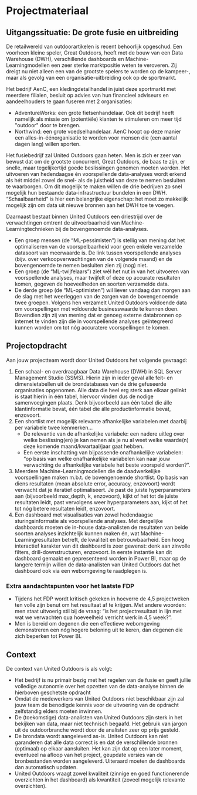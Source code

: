 # Projectmateriaal 

## Uitgangssituatie: De grote fusie en uitbreiding

De retailwereld van outdoorartikelen is recent behoorlijk opgeschud. Een voorheen kleine speler, Great Outdoors, heeft met de bouw van een Data Warehouse (DWH), verschillende dashboards en Machine-Learningmodellen een zeer sterke marktpositie weten te veroveren. Zij dreigt nu niet alleen een van de grootste spelers te worden op de kampeer-, maar als gevolg van een organisatie-uitbreiding ook op de sportmarkt.

Het bedrijf AenC, een kledingdetailhandel in juist deze sportmarkt met meerdere filialen, besluit op advies van hun financieel adviseurs en aandeelhouders te gaan fuseren met 2 organisaties:
- AdventureWorks: een grote fietsenhandelaar. Ook dit bedrijf heeft namelijk als missie om (potentiële) klanten te stimuleren om meer tijd "outdoor" door te brengen.
- Northwind: een grote voedselhandelaar. AenC hoopt op deze manier een alles-in-éénorganisatie te worden voor mensen die (een aantal dagen lang) willen sporten.

Het fusiebedrijf zal United Outdoors gaan heten. Men is zich er zeer van bewust dat om de grootste concurrent, Great Outdoors, de baas te zijn, er snelle, maar tegelijkertijd goede beslissingen genomen moeten worden. Het uitvoeren van hedendaagse én voorspellende data-analyses wordt erkend als hét middel zowel de snel- als de juistheid van deze te nemen besluiten te waarborgen. Om dit mogelijk te maken willen de drie bedrijven zo snel mogelijk hun bestaande data-infrastructuur bundelen in een DWH. “Schaalbaarheid” is hier een belangrijke eigenschap: het moet zo makkelijk mogelijk zijn om data uit nieuwe bronnen aan het DWH toe te voegen.

Daarnaast bestaat binnen United Outdoors een driestrijd over de verwachtingen omtrent de uitvoerbaarheid van Machine-Learningtechnieken bij de bovengenoemde data-analyses.
- Een groep mensen (de “ML-pessimisten”) is stellig van mening dat het optimaliseren van de voorspelbaarheid voor geen enkele verzamelde datasoort van meerwaarde is. De link tussen voorspellende analyses (bijv. over verkoopverwachtingen van de volgende maand) en de bovengenoemde te nemen besluiten zien zij (nog) niet.
- Een groep (de “ML-twijfelaars”) ziet wél het nut in van het uitvoeren van voorspellende analyses, maar twijfelt of deze op accurate resultaten komen, gegeven de hoeveelheden en soorten verzamelde data. 
- De derde groep (de “ML-optimisten”) wil liever vandaag dan morgen aan de slag met het weerleggen van de zorgen van de bovengenoemde twee groepen. Volgens hen verzamelt United Outdoors voldoende data om voorspellingen met voldoende businesswaarde te kunnen doen. Bovendien zijn zij van mening dat er genoeg externe databronnen op internet te vinden zijn die in voorspellende analyses geïntegreerd kunnen worden om tot nóg accuratere voorspellingen te komen.  


## Projectopdracht

Aan jouw projectteam wordt door United Outdoors het volgende gevraagd:
1. Een schaal- en overdraagbaar Data Warehouse (DWH) in SQL Server Management Studio (SSMS). Hierin zijn in ieder geval alle feit- en dimensietabellen uit de brondatabases van de drie gefuseerde organisaties opgenomen. Alle data die heel erg sterk aan elkaar gelinkt is staat hierin in één tabel, hiervoor vinden dus de nodige samenvoegingen plaats. Denk bijvoorbeeld aan één tabel die álle klantinformatie bevat, één tabel die álle productinformatie bevat, enzovoort.
2. Een shortlist met mogelijk relevante afhankelijke variabelen met daarbij per variabele twee kenmerken…
   - De relevantie van de afhankelijke variabele: een nadere uitleg over welke beslissing(en) je kan nemen als je nu al weet welke waarde(n) deze komende maand/kwartaal/jaar gaat hebben.
   - Een eerste inschatting van bijpassende onafhankelijke variabelen: “op basis van welke onafhankelijke variabelen kan naar jouw verwachting de afhankelijke variabele het beste voorspeld worden?”.
3. Meerdere Machine-Learningmodellen die de daadwerkelijke voorspellingen maken m.b.t. de bovengenoemde shortlist. Op basis van diens resultaten (mean absolute error, accuracy, enzovoort) wordt verwacht dat je iteratief optimaliseert. Je past de juiste hyperparameters aan (bijvoorbeeld max_depth, k, enzovoort), kijkt of het tot de juiste resultaten leidt, past vervolgens weer hyperparameters aan, kijkt of het tot nóg betere resultaten leidt, enzovoort.
4. Een dashboard met visualisaties van zowel hedendaagse sturingsinformatie als voorspellende analyses. Met dergelijke dashboards moeten de in-house data-analisten de resultaten van beide soorten analyses inzichtelijk kunnen maken én, wat Machine-Learningresultaten betreft, de kwaliteit en betrouwbaarheid. Een hoog interactief karakter van dit dashboard is zeer gewenst: denk aan zinvolle filters, drill-downstructuren, enzovoort. In eerste instantie kan dit dashboard gemaakt en gepresenteerd worden in Power BI, maar op de langere termijn willen de data-analisten van United Outdoors dat het dashboard ook via een webomgeving te raadplegen is.

### Extra aandachtspunten voor het laatste FDP
- Tijdens het FDP wordt kritisch gekeken in hoeverre de 4,5 projectweken ten volle zijn benut om het resultaat af te krijgen. Met andere woorden: men staat uitvoerig stil bij de vraag: “is het projectresultaat in lijn met wat we verwachten qua hoeveelheid verricht werk in 4,5 week?”. 
- Men is bereid om degenen die een effectieve webomgeving demonstreren een nóg hogere beloning uit te keren, dan degenen die zich beperken tot Power BI.
 

## Context

De context van United Outdoors is als volgt:
- Het bedrijf is nu primair bezig met het regelen van de fusie en geeft jullie volledige autonomie over het opzetten van de data-analyse binnen de hierboven geschetste opdracht
- Omdat de medewerkers van United Outdoors niet beschikbaar zijn zal jouw team de benodigde kennis voor de uitvoering van de opdracht zelfstandig elders moeten inwinnen.
- De (toekomstige) data-analisten van United Outdoors zijn sterk in het bekijken van data, maar niet technisch begaafd. Het gebruik van jargon uit de outdoorbranche wordt door de analisten zeer op prijs gesteld.
- De brondata wordt aangeleverd as-is. United Outdoors kan niet garanderen dat alle data correct is en dat de verschillende bronnen (optimaal) op elkaar aansluiten. Het kan zijn dat op een later moment, eventueel na afloop van het project, geupdate versies van de bronbestanden worden aangeleverd. Uiteraard moeten de dashboards dan automatisch updaten.
- United Outdoors vraagt zowel kwaliteit (zinnige en goed functionerende overzichten in het dashboard) als kwantiteit (zoveel mogelijk relevante overzichten).
